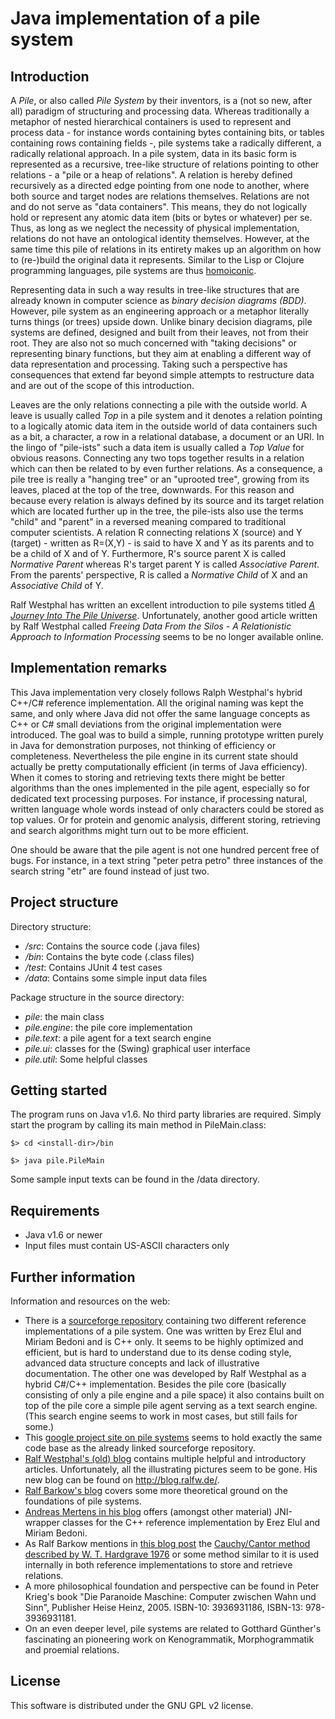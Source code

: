 Java implementation of a pile system
====================================
Introduction
------------
A _Pile_, or also called _Pile System_ by their inventors, is a (not so new, after all) paradigm of structuring and processing data. Whereas traditionally a metaphor of nested hierarchical containers is used to represent and process data - for instance words containing bytes containing bits, or tables containing rows containing fields -, pile systems take a radically different, a radically relational approach. In a pile system, data in its basic form is represented as a recursive, tree-like structure of relations pointing to other relations - a "pile or a heap of relations". A relation is hereby defined recursively as a directed edge pointing from one node to another, where both source and target nodes are relations themselves. Relations are not and do not serve as "data containers". This means, they do not logically hold or represent any atomic data item (bits or bytes or whatever) per se. Thus, as long as we neglect the necessity of physical implementation, relations do not have an ontological identity themselves. However, at the same time this pile of relations in its entirety makes up an algorithm on how to (re-)build the original data it represents. Similar to the Lisp or Clojure programming languages, pile systems are thus [homoiconic](http://en.wikipedia.org/wiki/Homoiconicity).

Representing data in such a way results in tree-like structures that are already known in computer science as _binary decision diagrams (BDD)_. However, pile system as an engineering approach or a metaphor literally turns things (or trees) upside down. Unlike binary decision diagrams, pile systems are defined, designed and built from their leaves, not from their root. They are also not so much concerned with "taking decisions" or representing binary functions, but they aim at enabling a different way of data representation and processing. Taking such a perspective has consequences that extend far beyond simple attempts to restructure data and are out of the scope of this introduction.

Leaves are the only relations connecting a pile with the outside world. A leave is usually called _Top_ in a pile system and it denotes a relation pointing to a logically atomic data item in the outside world of data containers such as a bit, a character, a row in a relational database, a document or an URI. In the lingo of "pile-ists" such a data item is usually called a _Top Value_ for obvious reasons. Connecting any two tops together results in a relation which can then be related to by even further relations. As a consequence, a pile tree is really a "hanging tree" or an "uprooted tree", growing from its leaves, placed at the top of the tree, downwards. For this reason and because every relation is always defined by its source and its target relation which are located further up in the tree, the pile-ists also use the terms "child" and "parent" in a reversed meaning compared to traditional computer scientists. A relation R connecting relations X (source) and Y (target) - written as R=(X,Y) - is said to have X and Y as its parents and to be a child of X and of Y. Furthermore, R's source parent X is called _Normative Parent_ whereas R's target parent Y is called _Associative Parent_. From the parents' perspective, R is called a _Normative Child_ of X and an _Associative Child_ of Y.

Ralf Westphal has written an excellent introduction to pile systems titled [_A Journey Into The Pile Universe_](http://www.lawsofform.de/wp-content/uploads/2006/05/RalfWestphalBlog.pdf). Unfortunately, another good article written by Ralf Westphal called _Freeing Data From the Silos - A Relationistic Approach to Information Processing_ seems to be no longer available online.

Implementation remarks
----------------------
This Java implementation very closely follows Ralph Westphal's hybrid C++/C# reference implementation. All the original naming was kept the same, and only where Java did not offer the same language concepts as C++ or C# small deviations from the original implementation were introduced. The goal was to build a simple, running prototype written purely in Java for demonstration purposes, not thinking of efficiency or completeness. Nevertheless the pile engine in its current state should actually be pretty computationally efficient (in terms of Java efficiency). When it comes to storing and retrieving texts there might be better algorithms than the ones implemented in the pile agent, especially so for dedicated text processing purposes. For instance, if processing natural, written language whole words instead of only characters could be stored as top values. Or for protein and genomic analysis, different storing, retrieving and search algorithms might turn out to be more efficient.

One should be aware that the pile agent is not one hundred percent free of bugs. For instance, in a text string "peter petra petro" three instances of the search string "etr" are found instead of just two.

Project structure
-----------------
Directory structure:
* _/src_: Contains the source code (.java files)
* _/bin_: Contains the byte code (.class files)
* _/test_: Contains JUnit 4 test cases
* _/data_: Contains some simple input data files

Package structure in the source directory:
* _pile_: the main class
* _pile.engine_: the pile core implementation
* _pile.text_: a pile agent for a text search engine
* _pile.ui_: classes for the (Swing) graphical user interface
* _pile.util_: Some helpful classes

Getting started
---------------
The program runs on Java v1.6. No third party libraries are required. Simply start the program by calling its main method in PileMain.class:

`$> cd <install-dir>/bin`

`$> java pile.PileMain`

Some sample input texts can be found in the /data directory.

Requirements
------------
* Java v1.6 or newer
* Input files must contain US-ASCII characters only

Further information
-------------------
Information and resources on the web:
* There is a [sourceforge repository](http://sourceforge.net/projects/pileworks/) containing two different reference implementations of a pile system. One was written by Erez Elul and Miriam Bedoni and is C++ only. It seems to be highly optimized and efficient, but is hard to understand due to its dense coding style, advanced data structure concepts and lack of illustrative documentation. The other one was developed by Ralf Westphal as a hybrid C#/C++ implementation. Besides the pile core (basically consisting of only a pile engine and a pile space) it also contains built on top of the pile core a simple pile agent serving as a text search engine. (This search engine seems to work in most cases, but still fails for some.)
* This [google project site on pile systems](http://code.google.com/p/pile/) seems to hold exactly the same code base as the already linked sourceforge repository.
* [Ralf Westphal's (old) blog](http://weblogs.asp.net/ralfw/archive/tags/Pile/default.aspx) contains multiple helpful and introductory articles. Unfortunately, all the illustrating pictures seem to be gone. His new blog can be found on http://blog.ralfw.de/.
* [Ralf Barkow's blog](http://ralfbarkow.wordpress.com/) covers some more theoretical ground on the foundations of pile systems.
* [Andreas Mertens in his blog](http://www.lawsofform.de/pile/) offers (amongst other material) JNI-wrapper classes for the C++ reference implementation by Erez Elul and Miriam Bedoni.
* As Ralf Barkow mentions in [this blog post](http://ralfbarkow.wordpress.com/2006/06/21/the-cauchycantor-diagonal-method/) the [Cauchy/Cantor method described by W. T. Hardgrave 1976](http://dl.acm.org/citation.cfm?doid=942574.807126) or some method similar to it is used internally in both reference implementations to store and retrieve relations.
* A more philosophical foundation and perspective can be found in Peter Krieg's book "Die Paranoide Maschine: Computer zwischen Wahn und Sinn", Publisher Heise Heinz, 2005. ISBN-10: 3936931186, ISBN-13: 978-3936931181. 
* On an even deeper level, pile systems are related to Gotthard Günther's fascinating an pioneering work on Kenogrammatik, Morphogrammatik and proemial relations.

License
-------
This software is distributed under the GNU GPL v2 license.